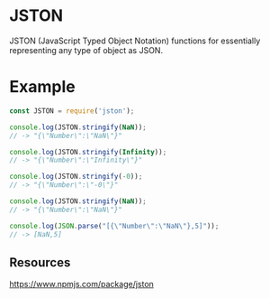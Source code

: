 # JSTON
JSTON (JavaScript Typed Object Notation) functions for essentially representing any type of object as JSON.

# Example
```javascript
const JSTON = require('jston');

console.log(JSTON.stringify(NaN));
// -> "{\"Number\":\"NaN\"}"

console.log(JSTON.stringify(Infinity));
// -> "{\"Number\":\"Infinity\"}"

console.log(JSTON.stringify(-0));
// -> "{\"Number\":\"-0\"}"

console.log(JSTON.stringify(NaN));
// -> "{\"Number\":\"NaN\"}"

console.log(JSON.parse("[{\"Number\":\"NaN\"},5]"));
// -> [NaN,5]
```

## Resources
https://www.npmjs.com/package/jston
